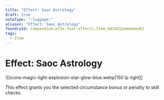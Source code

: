```yaml
---
title: "Effect: Saoc Astrology"
draft: true
noteType: ":luggage:"
aliases: "Effect: Saoc Astrology"
foundryId: Compendium.pf2e.feat-effects.Item.6ACbQIpmmemxmoBJ
tags:
  - Item
---
```


# Effect: Saoc Astrology
![[icons-magic-light-explosion-star-glow-blue.webp|150 lp right]]

This effect grants you the selected circumstance bonus or penalty to skill checks.
